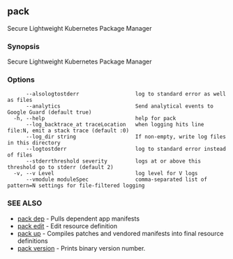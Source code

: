 ## pack

Secure Lightweight Kubernetes Package Manager

### Synopsis


Secure Lightweight Kubernetes Package Manager

### Options

```
      --alsologtostderr                  log to standard error as well as files
      --analytics                        Send analytical events to Google Guard (default true)
  -h, --help                             help for pack
      --log_backtrace_at traceLocation   when logging hits line file:N, emit a stack trace (default :0)
      --log_dir string                   If non-empty, write log files in this directory
      --logtostderr                      log to standard error instead of files
      --stderrthreshold severity         logs at or above this threshold go to stderr (default 2)
  -v, --v Level                          log level for V logs
      --vmodule moduleSpec               comma-separated list of pattern=N settings for file-filtered logging
```

### SEE ALSO
* [pack dep](pack_dep.md)	 - Pulls dependent app manifests
* [pack edit](pack_edit.md)	 - Edit resource definition
* [pack up](pack_up.md)	 - Compiles patches and vendored manifests into final resource definitions
* [pack version](pack_version.md)	 - Prints binary version number.

